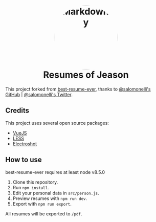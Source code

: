 <h1 align="center">
  <img src="https://avatars3.githubusercontent.com/u/17971291?v=4&s=400" alt="Markdownify" width="200" style="border-radius: 50%" />
  <br />
  Resumes of Jeason
</h1>

This project forked from [best-resume-ever](https://github.com/salomonelli/best-resume-ever), thanks to [@salomonelli's GitHub](https://github.com/salomonelli) | [@salomonelli's Twitter](https://twitter.com/salomonelli).

## Credits

This project uses several open source packages:

 - [VueJS](https://github.com/vuejs/vue)
 - [LESS](https://github.com/less/less.js)
 - [Electroshot](https://github.com/mixu/electroshot)

## How to use

best-resume-ever requires at least node v8.5.0

 1. Clone this repository.
 2. Run `npm install`.
 3. Edit your personal data in `src/person.js`.
 4. Preview resumes with `npm run dev`.
 5. Export with `npm run export`.

All resumes will be exported to `/pdf`.
